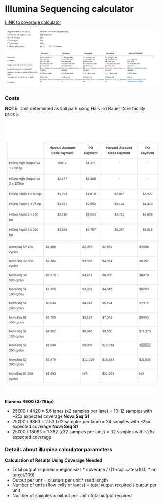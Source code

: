 # Illumina Sequencing calculator

[LINK to coverage calculator](https://support.illumina.com/downloads/sequencing_coverage_calculator.html)

![](https://github.com/epigeneticstoocean/2018OAExp_larvae/blob/master/notebook/img/illuminaCalcScreenShot.png)

### Costs

**NOTE**: Cost determined as ball park using Harvard Bauer Core facility [prices](https://bauercore.fas.harvard.edu/fees).

![](https://github.com/epigeneticstoocean/2018OAExp_larvae/blob/master/notebook/img/harvardCostSeqTable.png)

**Illumina 4500 (2x75bp)** 
* 25000 / 4420 = 5.6 lanes (x2 samples per lane) = 10-12 samples with ~25x expected coverage
**Nova Seq S1**
* 25000 / 9863 =  2.53 (x12 samples per lane) = 24 samples with ~25x expected coverage
**Nova Seq S1**
* 25000 / 18093 = 1.382 (x32 samples per lane) = 32 samples with ~25x expected coverage

### Details about illumina calculator parameters

**Calculation of Results Using Coverage Needed**
* Total output required = region size * coverage / ((1-duplicates/100) * on target/100)
* Output per unit = clusters per unit * read length
* Number of units (flow cells or lanes) = total output required / output per unit
* Number of samples = output per unit / total output required
